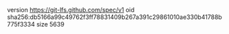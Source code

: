 version https://git-lfs.github.com/spec/v1
oid sha256:db5166a99c49762f3ff78831409b267a391c29861010ae330b41788b775f3334
size 5639
